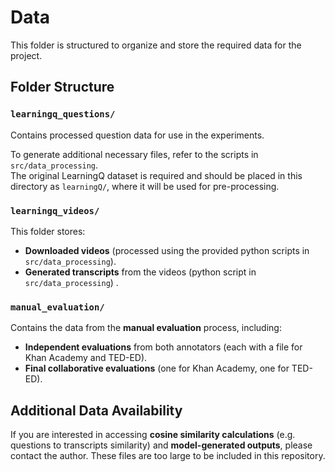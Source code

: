 # Data  

This folder is structured to organize and store the required data for the project.  

## Folder Structure  

### `learningq_questions/`  
Contains processed question data for use in the experiments.  

To generate additional necessary files, refer to the scripts in `src/data_processing`.  
The original LearningQ dataset is required and should be placed in this directory as `learningQ/`, where it will be used for pre-processing.  

### `learningq_videos/`  
This folder stores:  
- **Downloaded videos** (processed using the provided python scripts in `src/data_processing`).  
- **Generated transcripts** from the videos (python script in `src/data_processing`) .  

### `manual_evaluation/`  
Contains the data from the **manual evaluation** process, including:  
- **Independent evaluations** from both annotators (each with a file for Khan Academy and TED-ED).  
- **Final collaborative evaluations** (one for Khan Academy, one for TED-ED).  

## Additional Data Availability  
If you are interested in accessing **cosine similarity calculations** (e.g. questions to transcripts similarity) and **model-generated outputs**, please contact the author. These files are too large to be included in this repository.  

